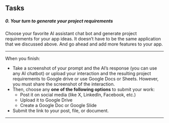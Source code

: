 ## Tasks

##### 0\. Your turn to generate your project requirements

Choose your favorite AI assistant chat bot and generate project requirements for your app ideas. It doesn’t have to be the same application that we discussed above. And go ahead and add more features to your app.

---

When you finish:

- Take a screenshot of your prompt and the AI’s response (you can use any AI chatbot) or upload your interaction and the resulting project requirements to Google drive or use Google Docs or Sheets. However, you must share the screenshot of the interaction.
- Then, choose any **one of the following options** to submit your work:
  - Post it on social media (like X, LinkedIn, Facebook, etc.)
  - Upload it to Google Drive
  - Create a Google Doc or Google Slide
- Submit the link to your post, file, or document.

---
